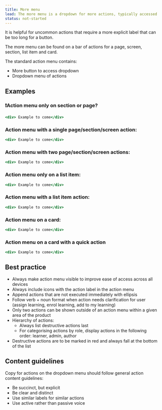 ```yaml
---
title: More menu
lead: The more menu is a dropdown for more actions, typically accessed in a bar of actions and always by a more button. It helps keep secondary actions accessible while reducing visual clutter.
status: not-started
---
```


It is helpful for uncommon actions that require a more explicit label that can be too long for a button.

The more menu can be found on a bar of actions for a page, screen, section, list item and card.

The standard action menu contains:

- More button to access dropdown
- Dropdown menu of actions

## Examples

### ❗️Action menu only on section or page?

```.jsx
<div> Example to come</div>
```

### Action menu with a single page/section/screen action:

```.jsx
<div> Example to come</div>
```

### Action menu with two page/section/screen actions:

```.jsx
<div> Example to come</div>
```

### Action menu only on a list item:

```.jsx
<div> Example to come</div>
```

### Action menu with a list item action:

```.jsx
<div> Example to come</div>
```

### Action menu on a card:

```.jsx
<div> Example to come</div>
```

### Action menu on a card with a quick action

```.jsx
<div> Example to come</div>
```

## Best practice

- Always make action menu visible to improve ease of access across all devices
- Always include icons with the action label in the action menu
- Append actions that are not executed immediately with ellipsis
- Follow verb + noun format when action needs clarification for user (assign learning, enrol learning, add to my learning)
- Only two actions can be shown outside of an action menu within a given area of the product
- Hierarchy of actions:
  - Always list destructive actions last
  - For categorising actions by role, display actions in the following order: learner, admin, author
- Destructive actions are to be marked in red and always fall at the bottom of the list

## Content guidelines

Copy for actions on the dropdown menu should follow general action content guidelines:

- Be succinct, but explicit
- Be clear and distinct
- Use similar labels for similar actions
- Use active rather than passive voice
